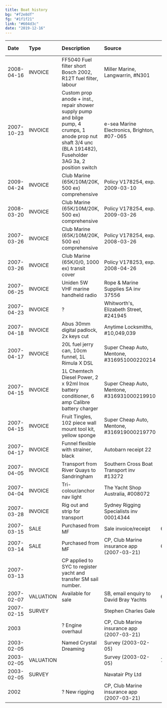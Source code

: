 ```yaml
---
title: Boat history
bg: "#f2e8df"
fg: "#1f1f21"
link: "#604d3c"
date: "2019-12-16"
---
```

| **Date**   | **Type** | **Description** | **Source** | **Amount AUD** |
|:---        | :--- | :--- | :--- | ---: |
| 2008-04-16 | INVOICE | FF5040 Fuel filter short Bosch 2002, R12T fuel filter, labour | Miller Marine, Langwarrin, #N301| 155.65 |
| 2007-10-23 | INVOICE | Custom prop anode + inst., repair shower supply pump and bilge pump, 4 crumps, 1 anode prop nut shaft 3/4 unc (BLA 191482), Fuseholder 3AG 3a, 2 position switch | e-sea Marine Electronics, Brighton, #07-065 | 929.48 |
| 2009-04-24 | INVOICE | Club Marine (65K/10M/20K, 500 ex) comprehensive | Policy V178254, exp. 2009-03-10 | 876.60 |
| 2008-03-20 | INVOICE | Club Marine (65K/10M/20K, 500 ex) comprehensive | Policy V178254, exp. 2009-03-26 | 864.60 |
| 2007-03-26 | INVOICE | Club Marine (65K/10M/20K, 500 ex) comprehensive | Policy V178254, exp. 2008-03-26 | 860.50 |
| 2007-03-26 | INVOICE | Club Marine (65K/0/0, 1000 ex) transit cover | Policy V178253, exp. 2008-04-26 | 206.25 |
| 2007-06-25 | INVOICE | Uniden 5W VHF marine handheld radio | Rope & Marine Supplies SA inv 37556 | 204.00 |
| 2007-04-23 | INVOICE | ? | Whitworth's, Elizabeth Street, #241945 | 75.87 |
| 2007-04-18 | INVOICE | Abus 30mm digital padlock, 2x keys cut | Anytime Locksmiths, #10,049,039 | $31.50 |
| 2007-04-17 | INVOICE | 20L fuel jerry can, 10cm funnel, 1L Rimula X DSL | Super Cheap Auto, Mentone, #316951000220214 | 43.98 |
| 2007-04-15 | INVOICE | 1L Chemtech Diesel Power, 2 x 92ml Inox battery conditioner, 6 amp Calibre battery charger | Super Cheap Auto, Mentone, #316931000219910 | 120.96 |
| 2007-04-15 | INVOICE | Fruit Tingles, 102 piece wall mount tool kit, yellow sponge | Super Cheap Auto, Mentone, #316919000219770 | 53.58 |
| 2007-04-17 | INVOICE | Funnel flexible with strainer, black | Autobarn receipt 22 | 7.99 |
| 2007-04-05 | INVOICE | Transport from River Quays to Sandringham | Southern Cross Boat Transport inv #13272 | 1,980.00 |
| 2007-04-04 | INVOICE | Tri-colour/anchor nav light | The Yacht Shop Australia, #008072 | 150.00 |
| 2007-03-28 | INVOICE | Rig out and strip for transport | Sydney Rigging Specialists inv 00014344 | 371.25 |
| 2007-03-15 | SALE | Purchased from MF | Sale invoice/receipt | 65,000.00 |
| 2007-03-14 | SALE | Purchased from MF | CP, Club Marine insurance app (2007-03-21) | 65,000.00 |
| 2007-03-13 | | CP applied to SYC to register yacht and transfer SM sail number. | | |
| 2007-02-07 | VALUATION | Available for sale | SB, email enquiry to David Bray Yachts | 69,000.00 |
| 2007-02-15 | SURVEY | | Stephen Charles Gale |
| 2003       | | ? Engine overhaul | CP, Club Marine insurance app (2007-03-21) | |
| 2003-02-05 | | Named Crystal Dreaming | Survey (2003-02-05) | |
| 2003-02-05 | VALUATION |  | Survey (2003-02-05) | 75,000.00 |
| 2003-02-05 | SURVEY | | Navatair Pty Ltd | 423.00 |
| 2002       | | ? New rigging | CP, Club Marine insurance app (2007-03-21) | |
